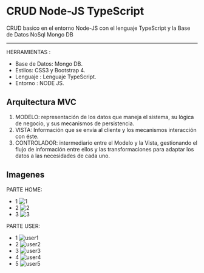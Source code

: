 # CRUD Node-JS TypeScript
CRUD basico en el entorno Node-JS con el lenguaje TypeScript y la Base de Datos NoSql Mongo DB

------------

HERRAMIENTAS :
- Base de Datos: Mongo DB.
- Estilos: CSS3 y Bootstrap 4.
- Lenguaje : Lenguaje TypeScript.
- Entorno : NODE JS.

## Arquitectura MVC
1. MODELO: representación de los datos que maneja el sistema, su lógica de negocio, y sus mecanismos de persistencia.
2. VISTA: Información que se envía al cliente y los mecanismos interacción con éste.
3. CONTROLADOR: intermediario entre el Modelo y la Vista, gestionando el flujo de información entre ellos y las transformaciones para adaptar los datos a las necesidades de cada uno.

## Imagenes
PARTE HOME:
- 1
![1](https://user-images.githubusercontent.com/68178186/107720497-72b98b00-6ca8-11eb-83b9-9288c57beed2.PNG)
- 2
![2](https://user-images.githubusercontent.com/68178186/107720502-74834e80-6ca8-11eb-9dd5-fcca58eb7341.PNG)
- 3
![3](https://user-images.githubusercontent.com/68178186/107720504-75b47b80-6ca8-11eb-8eaf-9fdb6f2ef70f.PNG)

PARTE USER:
- 1
![user1](https://user-images.githubusercontent.com/68178186/107720452-5f0e2480-6ca8-11eb-83b8-cfb4fac018d9.PNG)
- 2
![user2](https://user-images.githubusercontent.com/68178186/107720460-646b6f00-6ca8-11eb-9233-0dca8b7da3c6.PNG)
- 3
![user3](https://user-images.githubusercontent.com/68178186/107720466-66cdc900-6ca8-11eb-93d9-865055dd0188.PNG)
- 4
![user4](https://user-images.githubusercontent.com/68178186/107720472-69302300-6ca8-11eb-9266-0adeff2ec140.PNG)
- 5
![user5](https://user-images.githubusercontent.com/68178186/107720482-6af9e680-6ca8-11eb-98be-4fc130fbe8e9.PNG)

